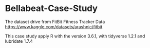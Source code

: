 # Bellabeat-Case-Study

The dataset drive from FitBit Fitness Tracker Data
https://www.kaggle.com/datasets/arashnic/fitbit

This case study apply R  with the version 3.6.1, with tidyverse 1.2.1 and lubridate 1.7.4
